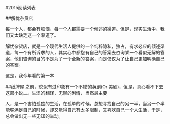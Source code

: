 #2015阅读列表

##解忧杂货店

每一个人，都会有烦恼，每一个人都需要一个倾述的渠道。但是，现实生活中，我们又太缺乏这一个渠道了。

解忧杂货店，就是一个现代生活人提供的一个纯粹隐私，独占，有求必应的倾述渠道，每一个有所诉求的人，其实心中都抱有自己的答案去咨询某一个看似无解的答案，他们咨询的目的不是为了一个全新的答案，而是仅仅为了让自己更加明确自己的答案。

这是，我今年看的第一本

##纸牌屋
之前，貌似有过印象有一个不错的英剧(Or 美剧)，但是，真心看不下去这部小说。。。生涩的翻译，无聊的剧情，当然最主要




人，是一个害怕孤独的生活，在孤单的时候，总想寻找自己的另一半，当另一个半能够满足自己的时候，却又觉得自己有太多限制，又喜欢自己一个人生活，于是，总会做出无一些无知的举动。